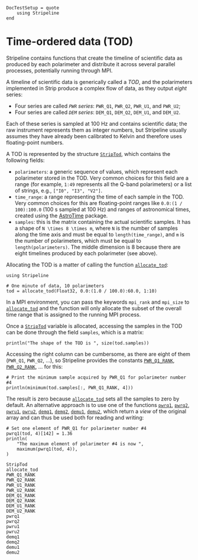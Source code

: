 ```@meta
DocTestSetup = quote
    using Stripeline
end
```

# Time-ordered data (TOD)

Stripeline contains functions that create the timeline of scientific
data as produced by each polarimeter and distribute it across several
parallel processes, potentially running through MPI.

A timeline of scientific data is generically called a *TOD*, and the
polarimeters implemented in Strip produce a complex flow of data, as
they output *eight* series:

-   Four series are called *`PWR` series*: `PWR_Q1`,
    `PWR_Q2`, `PWR_U1`, and `PWR_U2`;
-   Four series are called *`DEM` series*: `DEM_Q1`,
    `DEM_Q2`, `DEM_U1`, and `DEM_U2`.
    
Each of these series is sampled at 100 Hz and contains scientific
data; the raw instrument represents them as integer numbers, but
Stripeline usually assumes they have already been calibrated to Kelvin
and therefore uses floating-point numbers.

A TOD is represented by the structure [`StripTod`](@ref), which
contains the following fields:

-   `polarimeters`: a generic sequence of values, which represent each
    polarimeter stored in the TOD. Very common choices for this field
    are a range (for example, `1:49` represents all the Q-band
    polarimeters) or a list of strings, e.g., `["I0", "I3", "V2"]`.
-   `time_range`: a range representing the time of each sample in the
    TOD. Very common choices for this are floating-point ranges like
    `0.0:(1 / 100):100.0` (100 s sampled at 100 Hz) and ranges of
    astronomical times, created using the
    [AstroTime](https://juliaastro.github.io/AstroTime.jl/stable/)
    package.
-   `samples`: this is the matrix containing the actual scientific
    samples. It has a shape of ``N \times 8 \times m``, where ``N`` is
    the number of samples along the time axis and must be equal to
    `length(time_range)`, and ``m`` is the number of polarimeters,
    which must be equal to `length(polarimeters)`. The middle
    dimension is 8 because there are eight timelines produced by each
    polarimeter (see above).

Allocating the TOD is a matter of calling the function
[`allocate_tod`](@ref):

```@example tods
using Stripeline

# One minute of data, 10 polarimeters
tod = allocate_tod(Float32, 0.0:(1.0 / 100.0):60.0, 1:10)
```

In a MPI environment, you can pass the keywords `mpi_rank` and
`mpi_size` to [`allocate_tod`](@ref) and the function will only
allocate the subset of the overall time range that is assigned to the
running MPI process.

Once a [`StripTod`](@ref) variable is allocated, accessing the samples
in the TOD can be done through the field `samples`, which is a matrix:

```@example tods
println("The shape of the TOD is ", size(tod.samples))
```

Accessing the right column can be cumbersome, as there are eight of
them (`PWR_Q1`, `PWR_Q2`, …), so Stripeline provides the constants
[`PWR_Q1_RANK`](@ref), [`PWR_Q2_RANK`](@ref), … for this:

```@example tods
# Print the minimum sample acquired by PWR_Q1 for polarimeter number #4
println(minimum(tod.samples[:, PWR_Q1_RANK, 4]))
```

The result is zero because [`allocate_tod`](@ref) sets all the samples
to zero by default. An alternative approach is to use one of the
functions [`pwrq1`](@ref), [`pwrq2`](@ref), [`pwru1`](@ref),
[`pwru2`](@ref), [`demq1`](@ref), [`demq2`](@ref), [`demu1`](@ref),
[`demu2`](@ref), which return a *view* of the original array and can
thus be used both for reading and writing:

```@example tods
# Set one element of PWR_Q1 for polarimeter number #4
pwrq1(tod, 4)[142] = 1.36
println(
    "The maximum element of polarimeter #4 is now ", 
    maximum(pwrq1(tod, 4)),
)
```

```@docs
StripTod
allocate_tod
PWR_Q1_RANK
PWR_Q2_RANK
PWR_U1_RANK
PWR_U2_RANK
DEM_Q1_RANK
DEM_Q2_RANK
DEM_U1_RANK
DEM_U2_RANK
pwrq1
pwrq2
pwru1
pwru2
demq1
demq2
demu1
demu2
```
